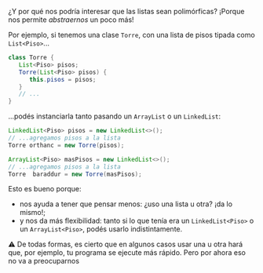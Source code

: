 ¿Y por qué nos podría interesar que las listas sean polimórficas? ¡Porque nos permite _abstraernos_ un poco más! 

Por ejemplo, si tenemos una clase `Torre`, con una lista de pisos tipada como `List<Piso>`...

```java
class Torre {
   List<Piso> pisos;
   Torre(List<Piso> pisos) {
      this.pisos = pisos;
   }
   // ...
}
```

...podés instanciarla tanto pasando un `ArrayList` o un `LinkedList`: 

```java
LinkedList<Piso> pisos = new LinkedList<>();
// ...agregamos pisos a la lista
Torre orthanc = new Torre(pisos);

ArrayList<Piso> masPisos = new LinkedList<>();
// ...agregamos pisos a la lista
Torre  baraddur = new Torre(masPisos);
```

Esto es bueno porque:

  * nos ayuda a tener que pensar menos: ¿uso una lista u otra? ¡da lo mismo!;
  * y nos da más flexibilidad: tanto si lo que tenía era un `LinkedList<Piso>` o un `ArrayList<Piso>`, podés usarlo indistintamente.

:warning: De todas formas, es cierto que en algunos casos usar una u otra hará que, por ejemplo, tu programa  se ejecute más rápido. Pero por ahora eso no va a preocuparnos
